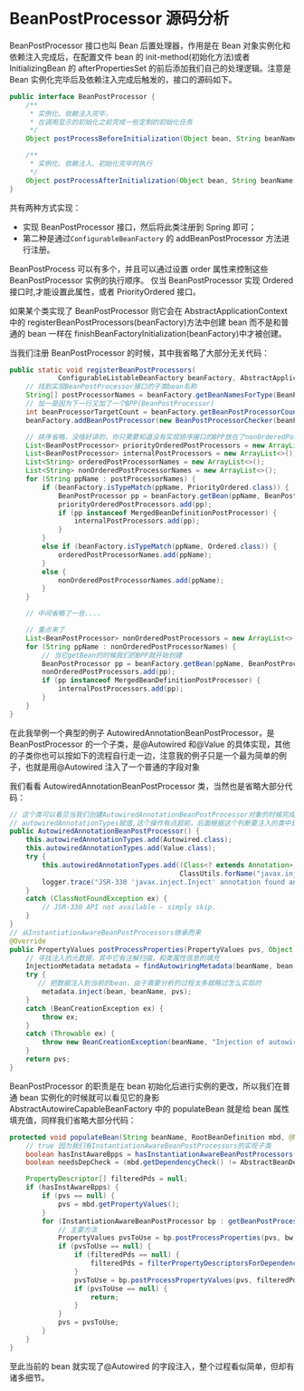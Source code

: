 # BeanPostProcessor 源码分析

BeanPostProcessor 接口也叫 Bean 后置处理器，作用是在 Bean 对象实例化和依赖注入完成后，在配置文件 bean 的 init-method(初始化方法)或者 InitializingBean 的 afterPropertiesSet 的前后添加我们自己的处理逻辑。注意是 Bean 实例化完毕后及依赖注入完成后触发的，接口的源码如下。

```java
public interface BeanPostProcessor {
    /**
     * 实例化、依赖注入完毕，
     * 在调用显示的初始化之前完成一些定制的初始化任务
     */
    Object postProcessBeforeInitialization(Object bean, String beanName) throws BeansException;

    /**
     * 实例化、依赖注入、初始化完毕时执行
     */
    Object postProcessAfterInitialization(Object bean, String beanName) throws BeansException;
}
```

共有两种方式实现：

- 实现 BeanPostProcessor 接口，然后将此类注册到 Spring 即可；
- 第二种是通过`ConfigurableBeanFactory` 的 addBeanPostProcessor 方法进行注册。

BeanPostProcess 可以有多个，并且可以通过设置 order 属性来控制这些 BeanPostProcessor 实例的执行顺序。 仅当 BeanPostProcessor 实现 Ordered 接口时,才能设置此属性，或者 PriorityOrdered 接口。

如果某个类实现了 BeanPostProcessor 则它会在 AbstractApplicationContext 中的 registerBeanPostProcessors(beanFactory)方法中创建 bean 而不是和普通的 bean 一样在 finishBeanFactoryInitialization(beanFactory)中才被创建。

当我们注册 BeanPostProcessor 的时候，其中我省略了大部分无关代码：

```java
public static void registerBeanPostProcessors(
			ConfigurableListableBeanFactory beanFactory, AbstractApplicationContext applicationContext) {
    // 找到实现BeanPostProcessor接口的子类bean名称
    String[] postProcessorNames = beanFactory.getBeanNamesForType(BeanPostProcessor.class, true, false);
    // 加一是因为下一行又加了一个BPP(BeanPostProcessor)
    int beanProcessorTargetCount = beanFactory.getBeanPostProcessorCount() + 1 + postProcessorNames.length;
    beanFactory.addBeanPostProcessor(new BeanPostProcessorChecker(beanFactory, beanProcessorTargetCount));

    // 排序省略，没啥好讲的，你只需要知道没有实现排序接口的BPP放在了nonOrderedPostProcessorNames这里
    List<BeanPostProcessor> priorityOrderedPostProcessors = new ArrayList<>();
    List<BeanPostProcessor> internalPostProcessors = new ArrayList<>();
    List<String> orderedPostProcessorNames = new ArrayList<>();
    List<String> nonOrderedPostProcessorNames = new ArrayList<>();
    for (String ppName : postProcessorNames) {
        if (beanFactory.isTypeMatch(ppName, PriorityOrdered.class)) {
            BeanPostProcessor pp = beanFactory.getBean(ppName, BeanPostProcessor.class);
            priorityOrderedPostProcessors.add(pp);
            if (pp instanceof MergedBeanDefinitionPostProcessor) {
                internalPostProcessors.add(pp);
            }
        }
        else if (beanFactory.isTypeMatch(ppName, Ordered.class)) {
            orderedPostProcessorNames.add(ppName);
        }
        else {
            nonOrderedPostProcessorNames.add(ppName);
        }
    }

    // 中间省略了一些....

    // 重点来了
    List<BeanPostProcessor> nonOrderedPostProcessors = new ArrayList<>(nonOrderedPostProcessorNames.size());
    for (String ppName : nonOrderedPostProcessorNames) {
        // 当它getBean的时候我们的BPP就开始创建
        BeanPostProcessor pp = beanFactory.getBean(ppName, BeanPostProcessor.class);
        nonOrderedPostProcessors.add(pp);
        if (pp instanceof MergedBeanDefinitionPostProcessor) {
    	    internalPostProcessors.add(pp);
        }
    }
}
```

在此我举例一个典型的例子 AutowiredAnnotationBeanPostProcessor，是 BeanPostProcessor 的一个子类，是@Autowired 和@Value 的具体实现，其他的子类你也可以按如下的流程自行走一边，注意我的例子只是一个最为简单的例子，也就是用@Autowired 注入了一个普通的字段对象

我们看看 AutowiredAnnotationBeanPostProcessor 类，当然也是省略大部分代码：

```java
// 这个类可以看见当我们创建AutowiredAnnotationBeanPostProcessor对象的时候完成了一个工作就是给
// autowiredAnnotationTypes赋值,这个操作有点超前，后面根据这个判断要注入的类中是否有如下的注解
public AutowiredAnnotationBeanPostProcessor() {
    this.autowiredAnnotationTypes.add(Autowired.class);
    this.autowiredAnnotationTypes.add(Value.class);
    try {
        this.autowiredAnnotationTypes.add((Class<? extends Annotation>)
                                          ClassUtils.forName("javax.inject.Inject", AutowiredAnnotationBeanPostProcessor.class.getClassLoader()));
        logger.trace("JSR-330 'javax.inject.Inject' annotation found and supported for autowiring");
    }
    catch (ClassNotFoundException ex) {
        // JSR-330 API not available - simply skip.
    }
}
// 从InstantiationAwareBeanPostProcessors继承而来
@Override
public PropertyValues postProcessProperties(PropertyValues pvs, Object bean, String beanName) {
    // 寻找注入的元数据，其中它有注解扫描，和类属性信息的填充
    InjectionMetadata metadata = findAutowiringMetadata(beanName, bean.getClass(), pvs);
    try {
       // 把数据注入到当前的bean，由于需要分析的过程太多就略过怎么实现的
        metadata.inject(bean, beanName, pvs);
    }
    catch (BeanCreationException ex) {
        throw ex;
    }
    catch (Throwable ex) {
        throw new BeanCreationException(beanName, "Injection of autowired dependencies failed", ex);
    }
    return pvs;
}
```

BeanPostProcessor 的职责是在 bean 初始化后进行实例的更改，所以我们在普通 bean 实例化的时候就可以看见它的身影 AbstractAutowireCapableBeanFactory 中的 populateBean 就是给 bean 属性填充值，同样我们省略大部分代码：

```java
protected void populateBean(String beanName, RootBeanDefinition mbd, @Nullable BeanWrapper bw) {
    // true 因为我们有InstantiationAwareBeanPostProcessors的实现子类
    boolean hasInstAwareBpps = hasInstantiationAwareBeanPostProcessors();
    boolean needsDepCheck = (mbd.getDependencyCheck() != AbstractBeanDefinition.DEPENDENCY_CHECK_NONE);

    PropertyDescriptor[] filteredPds = null;
    if (hasInstAwareBpps) {
        if (pvs == null) {
            pvs = mbd.getPropertyValues();
        }
        for (InstantiationAwareBeanPostProcessor bp : getBeanPostProcessorCache().instantiationAware) {
            // 主要方法
            PropertyValues pvsToUse = bp.postProcessProperties(pvs, bw.getWrappedInstance(), beanName);
            if (pvsToUse == null) {
                if (filteredPds == null) {
                    filteredPds = filterPropertyDescriptorsForDependencyCheck(bw, mbd.allowCaching);
                }
                pvsToUse = bp.postProcessPropertyValues(pvs, filteredPds, bw.getWrappedInstance(), beanName);
                if (pvsToUse == null) {
                    return;
                }
            }
            pvs = pvsToUse;
        }
    }
}
```

至此当前的 bean 就实现了@Autowired 的字段注入，整个过程看似简单，但却有诸多细节。
